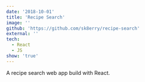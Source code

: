```yaml
---
date: '2018-10-01'
title: 'Recipe Search'
image: ''
github: 'https://github.com/sk8erry/recipe-search'
external: ''
tech:
  - React
  - JS
show: 'true'
---
```


A recipe search web app build with React.
